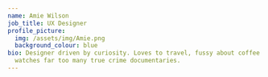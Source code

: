 ```yaml
---
name: Amie Wilson
job_title: UX Designer
profile_picture:
  img: /assets/img/Amie.png
  background_colour: blue
bio: Designer driven by curiosity. Loves to travel, fussy about coffee and
  watches far too many true crime documentaries.
---
```

